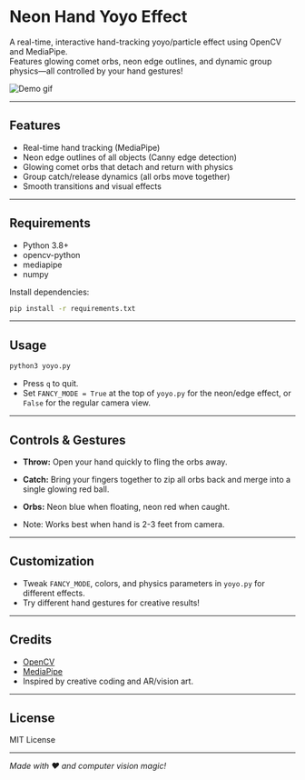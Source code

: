 # Neon Hand Yoyo Effect

A real-time, interactive hand-tracking yoyo/particle effect using OpenCV and MediaPipe.  
Features glowing comet orbs, neon edge outlines, and dynamic group physics—all controlled by your hand gestures!

![Demo gif](Images/magic-hands.gif)

---

## Features

- Real-time hand tracking (MediaPipe)
- Neon edge outlines of all objects (Canny edge detection)
- Glowing comet orbs that detach and return with physics
- Group catch/release dynamics (all orbs move together)
- Smooth transitions and visual effects

---

## Requirements

- Python 3.8+
- opencv-python
- mediapipe
- numpy

Install dependencies:
```bash
pip install -r requirements.txt
```

---

## Usage

```bash
python3 yoyo.py
```

- Press `q` to quit.
- Set `FANCY_MODE = True` at the top of `yoyo.py` for the neon/edge effect, or `False` for the regular camera view.

---

## Controls & Gestures

- **Throw:** Open your hand quickly to fling the orbs away.
- **Catch:** Bring your fingers together to zip all orbs back and merge into a single glowing red ball.
- **Orbs:** Neon blue when floating, neon red when caught.

- Note: Works best when hand is 2-3 feet from camera.

---

## Customization

- Tweak `FANCY_MODE`, colors, and physics parameters in `yoyo.py` for different effects.
- Try different hand gestures for creative results!

---

## Credits

- [OpenCV](https://opencv.org/)
- [MediaPipe](https://mediapipe.dev/)
- Inspired by creative coding and AR/vision art.

---

## License

MIT License

---

*Made with ❤️ and computer vision magic!* 

